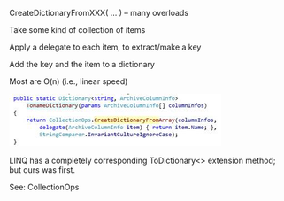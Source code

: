 <properties date="2016-05-10"
SortOrder="45"
/>

CreateDictionaryFromXXX( … ) – many overloads

Take some kind of collection of items

Apply a delegate to each item, to extract/make a key

Add the key and the item to a dictionary

Most are O(n) (i.e., linear speed)

<img src="../EW%202010%20NetServer%20Enhancements_files/image011.jpg" id="Picture 11" width="383" height="95" />

LINQ has a completely corresponding ToDictionary&lt;&gt; extension method; but ours was first.

 

See: CollectionOps
